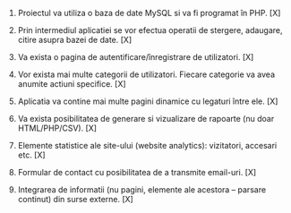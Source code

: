 1. Proiectul va utiliza o baza de date MySQL si va fi programat în PHP. [X]

2. Prin intermediul aplicatiei se vor efectua operatii de stergere, adaugare, citire asupra bazei de date. [X]

3. Va exista o pagina de autentificare/înregistrare de utilizatori. [X]

4. Vor exista mai multe categorii de utilizatori. Fiecare categorie va avea anumite actiuni specifice. [X]

5. Aplicatia va contine mai multe pagini dinamice cu legaturi între ele. [X]

6. Va exista posibilitatea de generare si vizualizare de rapoarte (nu doar HTML/PHP/CSV). [X]

7. Elemente statistice ale site-ului (website analytics): vizitatori, accesari etc. [X]

8. Formular de contact cu posibilitatea de a transmite email-uri. [X]

9. Integrarea de informatii (nu pagini, elemente ale acestora – parsare continut) din surse externe. [X]  

